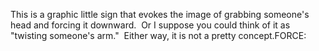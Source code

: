 This is a graphic little sign that 
evokes the image of grabbing someone's head and forcing it downward.  Or I 
suppose you could think of it as "twisting someone's arm."  Either way, it 
is not a pretty concept.FORCE: